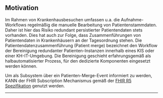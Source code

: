 ## Motivation

Im Rahmen von Krankenhausbesuchen umfassen u.a. die Aufnahme-Workflows regelmäßig die manuelle Bearbeitung von Patientenstammdaten. Daher ist hier das Risiko redundant persistierter Patientendaten stets vorhanden. Dies hat auch zur Folge, dass Zusammenführungen von Patientendaten in Krankenhäusern an der Tagesordnung stehen.
Die Patientendatenzusammenführung (Patient merge) bezeichnet den Workflow der Bereinigung redundanter Patienten-Instanzen innerhalb eines KIS oder einer KH-IT-Umgebung. Die Bereinigung geschieht erfahrungsgemäß als halbautomatisierter Prozess, für den dedizierte Komponenten eingesetzt werden können.

Um als Subsystem über ein Patienten-Merge-Event informiert zu werden, KANN der FHIR Subscription Mechanismus gemäß der [FHIR R5 Spezifikation](https://hl7.org/fhir/R5/subscription.html) genutzt werden.

---
